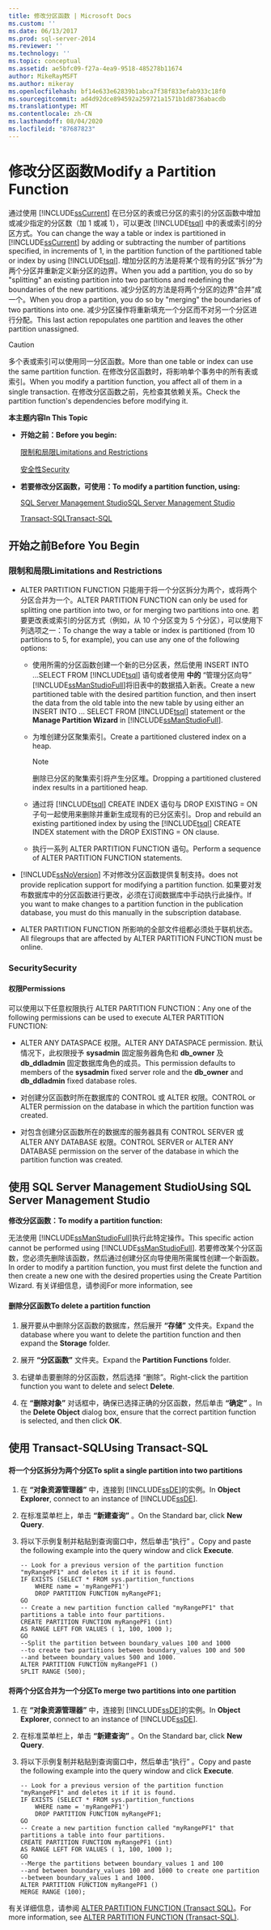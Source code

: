 ```yaml
---
title: 修改分区函数 | Microsoft Docs
ms.custom: ''
ms.date: 06/13/2017
ms.prod: sql-server-2014
ms.reviewer: ''
ms.technology: ''
ms.topic: conceptual
ms.assetid: ae5bfc09-f27a-4ea9-9518-485278b11674
author: MikeRayMSFT
ms.author: mikeray
ms.openlocfilehash: bf14e633e62839b1abca7f38f833efab933c18f0
ms.sourcegitcommit: ad4d92dce894592a259721a1571b1d8736abacdb
ms.translationtype: MT
ms.contentlocale: zh-CN
ms.lasthandoff: 08/04/2020
ms.locfileid: "87687823"
---
```

# <a name="modify-a-partition-function"></a><span data-ttu-id="fa6c4-102">修改分区函数</span><span class="sxs-lookup"><span data-stu-id="fa6c4-102">Modify a Partition Function</span></span>
  <span data-ttu-id="fa6c4-103">通过使用 [!INCLUDE[ssCurrent](../../includes/sscurrent-md.md)] 在已分区的表或已分区的索引的分区函数中增加或减少指定的分区数（加 1 或减 1），可以更改 [!INCLUDE[tsql](../../includes/tsql-md.md)] 中的表或索引的分区方式。</span><span class="sxs-lookup"><span data-stu-id="fa6c4-103">You can change the way a table or index is partitioned in [!INCLUDE[ssCurrent](../../includes/sscurrent-md.md)] by adding or subtracting the number of partitions specified, in increments of 1, in the partition function of the partitioned table or index by using [!INCLUDE[tsql](../../includes/tsql-md.md)].</span></span> <span data-ttu-id="fa6c4-104">增加分区的方法是将某个现有的分区“拆分”为两个分区并重新定义新分区的边界。</span><span class="sxs-lookup"><span data-stu-id="fa6c4-104">When you add a partition, you do so by "splitting" an existing partition into two partitions and redefining the boundaries of the new partitions.</span></span> <span data-ttu-id="fa6c4-105">减少分区的方法是将两个分区的边界“合并”成一个。</span><span class="sxs-lookup"><span data-stu-id="fa6c4-105">When you drop a partition, you do so by "merging" the boundaries of two partitions into one.</span></span> <span data-ttu-id="fa6c4-106">减少分区操作将重新填充一个分区而不对另一个分区进行分配。</span><span class="sxs-lookup"><span data-stu-id="fa6c4-106">This last action repopulates one partition and leaves the other partition unassigned.</span></span>  
  
> [!CAUTION]  
>  <span data-ttu-id="fa6c4-107">多个表或索引可以使用同一分区函数。</span><span class="sxs-lookup"><span data-stu-id="fa6c4-107">More than one table or index can use the same partition function.</span></span> <span data-ttu-id="fa6c4-108">在修改分区函数时，将影响单个事务中的所有表或索引。</span><span class="sxs-lookup"><span data-stu-id="fa6c4-108">When you modify a partition function, you affect all of them in a single transaction.</span></span> <span data-ttu-id="fa6c4-109">在修改分区函数之前，先检查其依赖关系。</span><span class="sxs-lookup"><span data-stu-id="fa6c4-109">Check the partition function's dependencies before modifying it.</span></span>  
  
 <span data-ttu-id="fa6c4-110">**本主题内容**</span><span class="sxs-lookup"><span data-stu-id="fa6c4-110">**In This Topic**</span></span>  
  
-   <span data-ttu-id="fa6c4-111">**开始之前：**</span><span class="sxs-lookup"><span data-stu-id="fa6c4-111">**Before you begin:**</span></span>  
  
     [<span data-ttu-id="fa6c4-112">限制和局限</span><span class="sxs-lookup"><span data-stu-id="fa6c4-112">Limitations and Restrictions</span></span>](#Restrictions)  
  
     [<span data-ttu-id="fa6c4-113">安全性</span><span class="sxs-lookup"><span data-stu-id="fa6c4-113">Security</span></span>](#Security)  
  
-   <span data-ttu-id="fa6c4-114">**若要修改分区函数，可使用：**</span><span class="sxs-lookup"><span data-stu-id="fa6c4-114">**To modify a partition function, using:**</span></span>  
  
     [<span data-ttu-id="fa6c4-115">SQL Server Management Studio</span><span class="sxs-lookup"><span data-stu-id="fa6c4-115">SQL Server Management Studio</span></span>](#SSMSProcedure)  
  
     [<span data-ttu-id="fa6c4-116">Transact-SQL</span><span class="sxs-lookup"><span data-stu-id="fa6c4-116">Transact-SQL</span></span>](#TsqlProcedure)  
  
##  <a name="before-you-begin"></a><a name="BeforeYouBegin"></a> <span data-ttu-id="fa6c4-117">开始之前</span><span class="sxs-lookup"><span data-stu-id="fa6c4-117">Before You Begin</span></span>  
  
###  <a name="limitations-and-restrictions"></a><a name="Restrictions"></a> <span data-ttu-id="fa6c4-118">限制和局限</span><span class="sxs-lookup"><span data-stu-id="fa6c4-118">Limitations and Restrictions</span></span>  
  
-   <span data-ttu-id="fa6c4-119">ALTER PARTITION FUNCTION 只能用于将一个分区拆分为两个，或将两个分区合并为一个。</span><span class="sxs-lookup"><span data-stu-id="fa6c4-119">ALTER PARTITION FUNCTION can only be used for splitting one partition into two, or for merging two partitions into one.</span></span> <span data-ttu-id="fa6c4-120">若要更改表或索引的分区方式（例如，从 10 个分区变为 5 个分区），可以使用下列选项之一：</span><span class="sxs-lookup"><span data-stu-id="fa6c4-120">To change the way a table or index is partitioned (from 10 partitions to 5, for example), you can use any one of the following options:</span></span>  
  
    -   <span data-ttu-id="fa6c4-121">使用所需的分区函数创建一个新的已分区表，然后使用 INSERT INTO ...SELECT FROM [!INCLUDE[tsql](../../includes/tsql-md.md)] 语句或者使用 **中的** “管理分区向导” [!INCLUDE[ssManStudioFull](../../includes/ssmanstudiofull-md.md)]将旧表中的数据插入新表。</span><span class="sxs-lookup"><span data-stu-id="fa6c4-121">Create a new partitioned table with the desired partition function, and then insert the data from the old table into the new table by using either an INSERT INTO ... SELECT FROM [!INCLUDE[tsql](../../includes/tsql-md.md)] statement or the **Manage Partition Wizard** in [!INCLUDE[ssManStudioFull](../../includes/ssmanstudiofull-md.md)].</span></span>  
  
    -   <span data-ttu-id="fa6c4-122">为堆创建分区聚集索引。</span><span class="sxs-lookup"><span data-stu-id="fa6c4-122">Create a partitioned clustered index on a heap.</span></span>  
  
        > [!NOTE]  
        >  <span data-ttu-id="fa6c4-123">删除已分区的聚集索引将产生分区堆。</span><span class="sxs-lookup"><span data-stu-id="fa6c4-123">Dropping a partitioned clustered index results in a partitioned heap.</span></span>  
  
    -   <span data-ttu-id="fa6c4-124">通过将 [!INCLUDE[tsql](../../includes/tsql-md.md)] CREATE INDEX 语句与 DROP EXISTING = ON 子句一起使用来删除并重新生成现有的已分区索引。</span><span class="sxs-lookup"><span data-stu-id="fa6c4-124">Drop and rebuild an existing partitioned index by using the [!INCLUDE[tsql](../../includes/tsql-md.md)] CREATE INDEX statement with the DROP EXISTING = ON clause.</span></span>  
  
    -   <span data-ttu-id="fa6c4-125">执行一系列 ALTER PARTITION FUNCTION 语句。</span><span class="sxs-lookup"><span data-stu-id="fa6c4-125">Perform a sequence of ALTER PARTITION FUNCTION statements.</span></span>  
  
-   [!INCLUDE[ssNoVersion](../../includes/ssnoversion-md.md)] <span data-ttu-id="fa6c4-126">不对修改分区函数提供复制支持。</span><span class="sxs-lookup"><span data-stu-id="fa6c4-126">does not provide replication support for modifying a partition function.</span></span> <span data-ttu-id="fa6c4-127">如果要对发布数据库中的分区函数进行更改，必须在订阅数据库中手动执行此操作。</span><span class="sxs-lookup"><span data-stu-id="fa6c4-127">If you want to make changes to a partition function in the publication database, you must do this manually in the subscription database.</span></span>  
  
-   <span data-ttu-id="fa6c4-128">ALTER PARTITION FUNCTION 所影响的全部文件组都必须处于联机状态。</span><span class="sxs-lookup"><span data-stu-id="fa6c4-128">All filegroups that are affected by ALTER PARTITION FUNCTION must be online.</span></span>  
  
###  <a name="security"></a><a name="Security"></a> <span data-ttu-id="fa6c4-129">Security</span><span class="sxs-lookup"><span data-stu-id="fa6c4-129">Security</span></span>  
  
####  <a name="permissions"></a><a name="Permissions"></a> <span data-ttu-id="fa6c4-130">权限</span><span class="sxs-lookup"><span data-stu-id="fa6c4-130">Permissions</span></span>  
 <span data-ttu-id="fa6c4-131">可以使用以下任意权限执行 ALTER PARTITION FUNCTION：</span><span class="sxs-lookup"><span data-stu-id="fa6c4-131">Any one of the following permissions can be used to execute ALTER PARTITION FUNCTION:</span></span>  
  
-   <span data-ttu-id="fa6c4-132">ALTER ANY DATASPACE 权限。</span><span class="sxs-lookup"><span data-stu-id="fa6c4-132">ALTER ANY DATASPACE permission.</span></span> <span data-ttu-id="fa6c4-133">默认情况下，此权限授予 **sysadmin** 固定服务器角色和 **db_owner** 及 **db_ddladmin** 固定数据库角色的成员。</span><span class="sxs-lookup"><span data-stu-id="fa6c4-133">This permission defaults to members of the **sysadmin** fixed server role and the **db_owner** and **db_ddladmin** fixed database roles.</span></span>  
  
-   <span data-ttu-id="fa6c4-134">对创建分区函数时所在数据库的 CONTROL 或 ALTER 权限。</span><span class="sxs-lookup"><span data-stu-id="fa6c4-134">CONTROL or ALTER permission on the database in which the partition function was created.</span></span>  
  
-   <span data-ttu-id="fa6c4-135">对包含创建分区函数所在的数据库的服务器具有 CONTROL SERVER 或 ALTER ANY DATABASE 权限。</span><span class="sxs-lookup"><span data-stu-id="fa6c4-135">CONTROL SERVER or ALTER ANY DATABASE permission on the server of the database in which the partition function was created.</span></span>  
  
##  <a name="using-sql-server-management-studio"></a><a name="SSMSProcedure"></a> <span data-ttu-id="fa6c4-136">使用 SQL Server Management Studio</span><span class="sxs-lookup"><span data-stu-id="fa6c4-136">Using SQL Server Management Studio</span></span>  
 <span data-ttu-id="fa6c4-137">**修改分区函数：**</span><span class="sxs-lookup"><span data-stu-id="fa6c4-137">**To modify a partition function:**</span></span>  
  
 <span data-ttu-id="fa6c4-138">无法使用 [!INCLUDE[ssManStudioFull](../../includes/ssmanstudiofull-md.md)]执行此特定操作。</span><span class="sxs-lookup"><span data-stu-id="fa6c4-138">This specific action cannot be performed using [!INCLUDE[ssManStudioFull](../../includes/ssmanstudiofull-md.md)].</span></span> <span data-ttu-id="fa6c4-139">若要修改某个分区函数，您必须先删除该函数，然后通过创建分区向导使用所需属性创建一个新函数。</span><span class="sxs-lookup"><span data-stu-id="fa6c4-139">In order to modify a partition function, you must first delete the function and then create a new one with the desired properties using the Create Partition Wizard.</span></span> <span data-ttu-id="fa6c4-140">有关详细信息，请参阅</span><span class="sxs-lookup"><span data-stu-id="fa6c4-140">For more information, see</span></span>  
  
#### <a name="to-delete-a-partition-function"></a><span data-ttu-id="fa6c4-141">删除分区函数</span><span class="sxs-lookup"><span data-stu-id="fa6c4-141">To delete a partition function</span></span>  
  
1.  <span data-ttu-id="fa6c4-142">展开要从中删除分区函数的数据库，然后展开 **“存储”** 文件夹。</span><span class="sxs-lookup"><span data-stu-id="fa6c4-142">Expand the database where you want to delete the partition function and then expand the **Storage** folder.</span></span>  
  
2.  <span data-ttu-id="fa6c4-143">展开 **“分区函数”** 文件夹。</span><span class="sxs-lookup"><span data-stu-id="fa6c4-143">Expand the **Partition Functions** folder.</span></span>  
  
3.  <span data-ttu-id="fa6c4-144">右键单击要删除的分区函数，然后选择  “删除”。</span><span class="sxs-lookup"><span data-stu-id="fa6c4-144">Right-click the partition function you want to delete and select **Delete**.</span></span>  
  
4.  <span data-ttu-id="fa6c4-145">在 **“删除对象”** 对话框中，确保已选择正确的分区函数，然后单击 **“确定”** 。</span><span class="sxs-lookup"><span data-stu-id="fa6c4-145">In the **Delete Object** dialog box, ensure that the correct partition function is selected, and then click **OK**.</span></span>  
  
##  <a name="using-transact-sql"></a><a name="TsqlProcedure"></a> <span data-ttu-id="fa6c4-146">使用 Transact-SQL</span><span class="sxs-lookup"><span data-stu-id="fa6c4-146">Using Transact-SQL</span></span>  
  
#### <a name="to-split-a-single-partition-into-two-partitions"></a><span data-ttu-id="fa6c4-147">将一个分区拆分为两个分区</span><span class="sxs-lookup"><span data-stu-id="fa6c4-147">To split a single partition into two partitions</span></span>  
  
1.  <span data-ttu-id="fa6c4-148">在 **“对象资源管理器”** 中，连接到 [!INCLUDE[ssDE](../../includes/ssde-md.md)]的实例。</span><span class="sxs-lookup"><span data-stu-id="fa6c4-148">In **Object Explorer**, connect to an instance of [!INCLUDE[ssDE](../../includes/ssde-md.md)].</span></span>  
  
2.  <span data-ttu-id="fa6c4-149">在标准菜单栏上，单击 **“新建查询”** 。</span><span class="sxs-lookup"><span data-stu-id="fa6c4-149">On the Standard bar, click **New Query**.</span></span>  
  
3.  <span data-ttu-id="fa6c4-150">将以下示例复制并粘贴到查询窗口中，然后单击“执行”  。</span><span class="sxs-lookup"><span data-stu-id="fa6c4-150">Copy and paste the following example into the query window and click **Execute**.</span></span>  
  
    ```  
    -- Look for a previous version of the partition function "myRangePF1" and deletes it if it is found.  
    IF EXISTS (SELECT * FROM sys.partition_functions  
        WHERE name = 'myRangePF1')  
        DROP PARTITION FUNCTION myRangePF1;  
    GO  
    -- Create a new partition function called "myRangePF1" that partitions a table into four partitions.  
    CREATE PARTITION FUNCTION myRangePF1 (int)  
    AS RANGE LEFT FOR VALUES ( 1, 100, 1000 );  
    GO  
    --Split the partition between boundary_values 100 and 1000  
    --to create two partitions between boundary_values 100 and 500  
    --and between boundary_values 500 and 1000.  
    ALTER PARTITION FUNCTION myRangePF1 ()  
    SPLIT RANGE (500);  
    ```  
  
#### <a name="to-merge-two-partitions-into-one-partition"></a><span data-ttu-id="fa6c4-151">将两个分区合并为一个分区</span><span class="sxs-lookup"><span data-stu-id="fa6c4-151">To merge two partitions into one partition</span></span>  
  
1.  <span data-ttu-id="fa6c4-152">在 **“对象资源管理器”** 中，连接到 [!INCLUDE[ssDE](../../includes/ssde-md.md)]的实例。</span><span class="sxs-lookup"><span data-stu-id="fa6c4-152">In **Object Explorer**, connect to an instance of [!INCLUDE[ssDE](../../includes/ssde-md.md)].</span></span>  
  
2.  <span data-ttu-id="fa6c4-153">在标准菜单栏上，单击 **“新建查询”** 。</span><span class="sxs-lookup"><span data-stu-id="fa6c4-153">On the Standard bar, click **New Query**.</span></span>  
  
3.  <span data-ttu-id="fa6c4-154">将以下示例复制并粘贴到查询窗口中，然后单击“执行”  。</span><span class="sxs-lookup"><span data-stu-id="fa6c4-154">Copy and paste the following example into the query window and click **Execute**.</span></span>  
  
    ```  
    -- Look for a previous version of the partition function "myRangePF1" and deletes it if it is found.  
    IF EXISTS (SELECT * FROM sys.partition_functions  
        WHERE name = 'myRangePF1')  
        DROP PARTITION FUNCTION myRangePF1;  
    GO  
    -- Create a new partition function called "myRangePF1" that partitions a table into four partitions.  
    CREATE PARTITION FUNCTION myRangePF1 (int)  
    AS RANGE LEFT FOR VALUES ( 1, 100, 1000 );  
    GO  
    --Merge the partitions between boundary_values 1 and 100  
    --and between boundary_values 100 and 1000 to create one partition  
    --between boundary_values 1 and 1000.  
    ALTER PARTITION FUNCTION myRangePF1 ()  
    MERGE RANGE (100);  
    ```  
  
 <span data-ttu-id="fa6c4-155">有关详细信息，请参阅 [ALTER PARTITION FUNCTION (Transact SQL)](/sql/t-sql/statements/alter-partition-function-transact-sql)。</span><span class="sxs-lookup"><span data-stu-id="fa6c4-155">For more information, see [ALTER PARTITION FUNCTION &#40;Transact-SQL&#41;](/sql/t-sql/statements/alter-partition-function-transact-sql).</span></span>  
  
  
